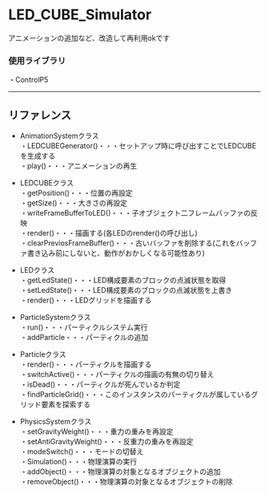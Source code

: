 # LED_CUBE_Simulator

アニメーションの追加など、改造して再利用okです

### 使用ライブラリ
・ControlP5
***

## リファレンス
- AnimationSystemクラス  
・LEDCUBEGenerator()・・・セットアップ時に呼び出すことでLEDCUBEを生成する  
・play()・・・アニメーションの再生  

- LEDCUBEクラス  
・getPosition()・・・位置の再設定  
・getSize()・・・大きさの再設定  
・writeFrameBufferToLED()・・・子オブジェクト二フレームバッファの反映  
・render()・・・描画する(各LEDのrender()の呼び出し)  
・clearPreviosFrameBuffer()・・・古いバッファを削除する(これをバッファ書き込み前にしないと、動作がおかしくなる可能性あり)  

- LEDクラス  
・getLedState()・・・LED構成要素のブロックの点滅状態を取得  
・setLedState()・・・LED構成要素のブロックの点滅状態を上書き  
・render()・・・LEDグリッドを描画する  

- ParticleSystemクラス  
・run()・・・パーティクルシステム実行  
・addParticle・・・パーティクルの追加  

- Particleクラス  
・render()・・・パーティクルを描画する  
・switchActive()・・・パーティクルの描画の有無の切り替え  
・isDead()・・・パーティクルが死んでいるか判定  
・findParticleGrid()・・・このインスタンスのパーティクルが属しているグリッド要素を探索する  

- PhysicsSystemクラス  
・setGravityWeight()・・・重力の重みを再設定  
・setAntiGravityWeight()・・・反重力の重みを再設定  
・modeSwitch()・・・モードの切替え  
・Simulation()・・・物理演算の実行  
・addObject()・・・物理演算の対象となるオブジェクトの追加  
・removeObject()・・・物理演算の対象となるオブジェクトの削除  
